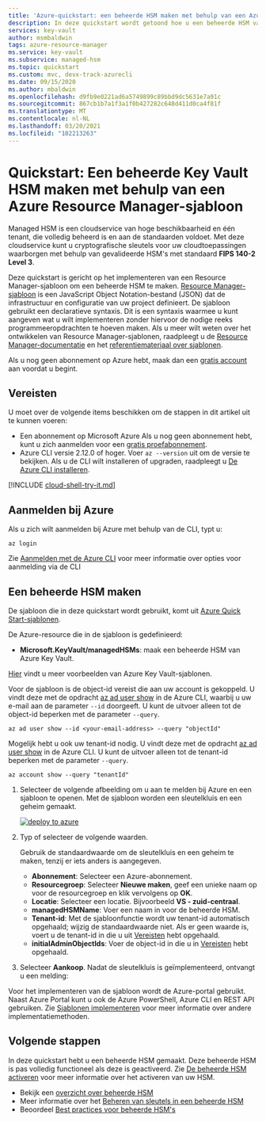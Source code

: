 ```yaml
---
title: 'Azure-quickstart: een beheerde HSM maken met behulp van een Azure Resource Manager-sjabloon'
description: In deze quickstart wordt getoond hoe u een beheerde HSM van Azure Key Vault maakt met behulp van een Azure Resource Manager-sjabloon
services: key-vault
author: msmbaldwin
tags: azure-resource-manager
ms.service: key-vault
ms.subservice: managed-hsm
ms.topic: quickstart
ms.custom: mvc, devx-track-azurecli
ms.date: 09/15/2020
ms.author: mbaldwin
ms.openlocfilehash: d9fb9e0221ad6a5749899c89bbd9dc5631e7a91c
ms.sourcegitcommit: 867cb1b7a1f3a1f0b427282c648d411d0ca4f81f
ms.translationtype: MT
ms.contentlocale: nl-NL
ms.lasthandoff: 03/20/2021
ms.locfileid: "102213263"
---
```

# <a name="quickstart-create-an-key-vault-managed-hsm-using-an-azure-resource-manager-template"></a>Quickstart: Een beheerde Key Vault HSM maken met behulp van een Azure Resource Manager-sjabloon

Managed HSM is een cloudservice van hoge beschikbaarheid en één tenant, die volledig beheerd is en aan de standaarden voldoet. Met deze cloudservice kunt u cryptografische sleutels voor uw cloudtoepassingen waarborgen met behulp van gevalideerde HSM's met standaard **FIPS 140-2 Level 3**.  

Deze quickstart is gericht op het implementeren van een Resource Manager-sjabloon om een beheerde HSM te maken.  [Resource Manager-sjabloon](../../azure-resource-manager/templates/overview.md) is een JavaScript Object Notation-bestand (JSON) dat de infrastructuur en configuratie van uw project definieert. De sjabloon gebruikt een declaratieve syntaxis. Dit is een syntaxis waarmee u kunt aangeven wat u wilt implementeren zonder hiervoor de nodige reeks programmeeropdrachten te hoeven maken. Als u meer wilt weten over het ontwikkelen van Resource Manager-sjablonen, raadpleegt u de [Resource Manager-documentatie](../../azure-resource-manager/index.yml) en het [referentiemateriaal over sjablonen](/azure/templates/microsoft.keyvault/allversions).

Als u nog geen abonnement op Azure hebt, maak dan een [gratis account](https://azure.microsoft.com/free/?WT.mc_id=A261C142F) aan voordat u begint.

## <a name="prerequisites"></a>Vereisten

U moet over de volgende items beschikken om de stappen in dit artikel uit te kunnen voeren:

- Een abonnement op Microsoft Azure Als u nog geen abonnement hebt, kunt u zich aanmelden voor een [gratis proefabonnement](https://azure.microsoft.com/pricing/free-trial).
- Azure CLI versie 2.12.0 of hoger. Voer `az --version` uit om de versie te bekijken. Als u de CLI wilt installeren of upgraden, raadpleegt u [De Azure CLI installeren]( /cli/azure/install-azure-cli).


[!INCLUDE [cloud-shell-try-it.md](../../../includes/cloud-shell-try-it.md)]

## <a name="sign-in-to-azure"></a>Aanmelden bij Azure

Als u zich wilt aanmelden bij Azure met behulp van de CLI, typt u:

```azurecli
az login
```

Zie [Aanmelden met de Azure CLI](/cli/azure/authenticate-azure-cli) voor meer informatie over opties voor aanmelding via de CLI

## <a name="create-a-manage-hsm"></a>Een beheerde HSM maken

De sjabloon die in deze quickstart wordt gebruikt, komt uit [Azure Quick Start-sjablonen](https://azure.microsoft.com/resources/templates/101-managed-hsm-create/).

De Azure-resource die in de sjabloon is gedefinieerd:

* **Microsoft.KeyVault/managedHSMs**: maak een beheerde HSM van Azure Key Vault.

[Hier](https://azure.microsoft.com/resources/templates/?resourceType=Microsoft.Keyvault) vindt u meer voorbeelden van Azure Key Vault-sjablonen.

Voor de sjabloon is de object-id vereist die aan uw account is gekoppeld. U vindt deze met de opdracht [az ad user show](/cli/azure/ad/user#az_ad_user_show) in de Azure CLI, waarbij u uw e-mail aan de parameter `--id` doorgeeft. U kunt de uitvoer alleen tot de object-id beperken met de parameter `--query`.

```azurecli-interactive
az ad user show --id <your-email-address> --query "objectId"
```

Mogelijk hebt u ook uw tenant-id nodig. U vindt deze met de opdracht [az ad user show](/cli/azure/account#az_account_show) in de Azure CLI. U kunt de uitvoer alleen tot de tenant-id beperken met de parameter `--query`.

 ```azurecli-interactive
 az account show --query "tenantId"
 ```

1. Selecteer de volgende afbeelding om u aan te melden bij Azure en een sjabloon te openen. Met de sjabloon worden een sleutelkluis en een geheim gemaakt.

    <a href="https://portal.azure.com/#create/Microsoft.Template/uri/https%3A%2F%2Fraw.githubusercontent.com%2FAzure%2Fazure-quickstart-templates%2Fmaster%2F101-managed-hsm-create%2Fazuredeploy.json"><img src="../media/deploy-to-azure.svg" alt="deploy to azure"/></a>

2. Typ of selecteer de volgende waarden.

    Gebruik de standaardwaarde om de sleutelkluis en een geheim te maken, tenzij er iets anders is aangegeven.

    - **Abonnement**: Selecteer een Azure-abonnement.
    - **Resourcegroep**: Selecteer **Nieuwe maken**, geef een unieke naam op voor de resourcegroep en klik vervolgens op **OK**.
    - **Locatie**: Selecteer een locatie. Bijvoorbeeld **VS - zuid-centraal**.
    - **managedHSMName**: Voer een naam in voor de beheerde HSM.
    - **Tenant-id**: Met de sjabloonfunctie wordt uw tenant-id automatisch opgehaald; wijzig de standaardwaarde niet.  Als er geen waarde is, voert u de tenant-id in die u uit [Vereisten](#prerequisites) hebt opgehaald.
    * **initialAdminObjectIds**: Voer de object-id in die u in [Vereisten](#prerequisites) hebt opgehaald.

3. Selecteer **Aankoop**. Nadat de sleutelkluis is geïmplementeerd, ontvangt u een melding:

Voor het implementeren van de sjabloon wordt de Azure-portal gebruikt. Naast Azure Portal kunt u ook de Azure PowerShell, Azure CLI en REST API gebruiken. Zie [Sjablonen implementeren](../../azure-resource-manager/templates/deploy-powershell.md) voor meer informatie over andere implementatiemethoden.

## <a name="next-steps"></a>Volgende stappen

In deze quickstart hebt u een beheerde HSM gemaakt. Deze beheerde HSM is pas volledig functioneel als deze is geactiveerd. Zie [De beheerde HSM activeren](quick-create-cli.md#activate-your-managed-hsm) voor meer informatie over het activeren van uw HSM.

- Bekijk een [overzicht over beheerde HSM](overview.md)
- Meer informatie over het [Beheren van sleutels in een beheerde HSM](key-management.md)
- Beoordeel [Best practices voor beheerde HSM's](best-practices.md)
